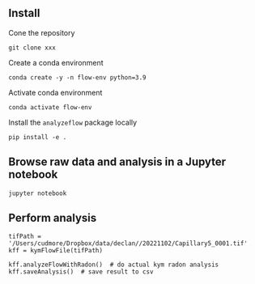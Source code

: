 ## Install

Cone the repository

```
git clone xxx
```

Create a conda environment

```
conda create -y -n flow-env python=3.9
```

Activate conda environment

```
conda activate flow-env
```

Install the `analyzeflow` package locally

```
pip install -e .
```

## Browse raw data and analysis in a Jupyter notebook

```
jupyter notebook
```

## Perform analysis

```
tifPath = '/Users/cudmore/Dropbox/data/declan//20221102/Capillary5_0001.tif'
kff = kymFlowFile(tifPath)

kff.analyzeFlowWithRadon()  # do actual kym radon analysis
kff.saveAnalysis()  # save result to csv
```
